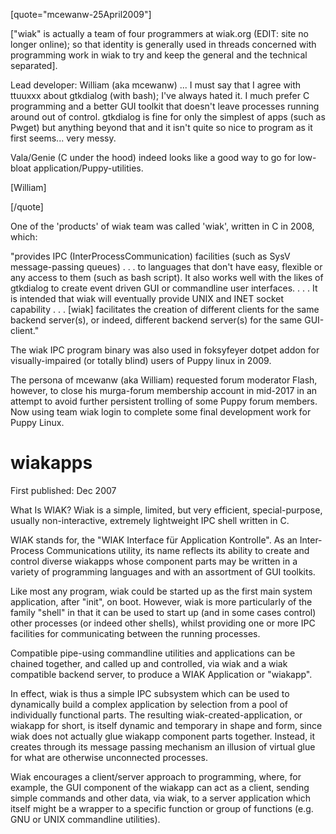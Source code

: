 [quote="mcewanw-25April2009"]

["wiak" is actually a team of four programmers at wiak.org (EDIT: site no longer online); so that identity is generally used in threads concerned with programming work in wiak to try and keep the general and the technical separated].

Lead developer: William (aka mcewanw)
...
I must say that I agree with ttuuxxx about gtkdialog (with bash); I've always hated it. I much prefer C programming and a better GUI toolkit that doesn't leave processes running around out of control. gtkdialog is fine for only the simplest of apps (such as Pwget) but anything beyond that and it isn't quite so nice to program as it first seems... very messy.

Vala/Genie (C under the hood) indeed looks like a good way to go for low-bloat application/Puppy-utilities.

[William]

[/quote]

One of the 'products' of wiak team was called 'wiak', written in C in 2008, which:

"provides IPC (InterProcessCommunication) facilities (such as SysV message-passing queues) . . . to languages that don't have easy, flexible or any access to them (such as bash script). It also works well with the likes of gtkdialog to create event driven GUI or commandline user interfaces. . . . It is intended that wiak will eventually provide UNIX and INET socket capability
. . . [wiak] facilitates the creation of different clients for the same backend server(s), or indeed, different backend server(s) for the same GUI-client."

The wiak IPC program binary was also used in foksyfeyer dotpet addon for visually-impaired (or totally blind) users of Puppy linux in 2009.

The persona of mcewanw (aka William) requested forum moderator Flash, however, to close his murga-forum membership account in mid-2017 in an attempt to avoid further persistent trolling of some Puppy forum members. Now using team wiak login to complete some final development work for Puppy Linux.

# wiakapps

First published: Dec 2007

What Is WIAK?
Wiak is a simple, limited, but very efficient, special-purpose, usually non-interactive, extremely lightweight IPC shell written in C.

WIAK stands for, the "WIAK Interface für Application Kontrolle". As an Inter-Process Communications utility, its name reflects its ability to create and control diverse wiakapps whose component parts may be written in a variety of programming languages and with an assortment of GUI toolkits.

Like most any program, wiak could be started up as the first main system application, after "init", on boot. However, wiak is more particularly of the family "shell" in that it can be used to start up (and in some cases control) other processes (or indeed other shells), whilst providing one or more IPC facilities for communicating between the running processes.

Compatible pipe-using commandline utilities and applications can be chained together, and called up and controlled, via wiak and a wiak compatible backend server, to produce a WIAK Application or "wiakapp".

In effect, wiak is thus a simple IPC subsystem which can be used to dynamically build a complex application by selection from a pool of individually functional parts. The resulting wiak-created-application, or wiakapp for short, is itself dynamic and temporary in shape and form, since wiak does not actually glue wiakapp component parts together. Instead, it creates through its message passing mechanism an illusion of virtual glue for what are otherwise unconnected processes.

Wiak encourages a client/server approach to programming, where, for example, the GUI component of the wiakapp can act as a client, sending simple commands and other data, via wiak, to a server application which itself might be a wrapper to a specific function or group of functions (e.g. GNU or UNIX commandline utilities). 
